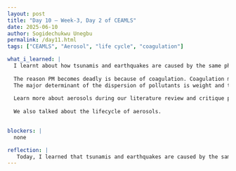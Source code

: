 ```yaml
---
layout: post
title: "Day 10 – Week-3, Day 2 of CEAMLS"
date: 2025-06-10
author: Sogidechukwu Unegbu
permalink: /day11.html
tags: ["CEAMLS", "Aerosol", "life cycle", "coagulation"]

what_i_learned: |  
  I learnt about how tsunamis and earthquakes are caused by the same phenomena. The constant motion of molten in the earth crust finds **fault lines** that allows them to rush to the surface. A tsunami is simply the same as an earthquake but happens under a body of water.
  
  The reason PM becomes deadly is because of coagulation. Coagulation makes the otherwise tiny and unnoticeable particles get big enough to have adverse effects on us who breathe it in.
  The major determinant of the dispersion of pollutants is weight and temperature.
  
  Learn more about aerosols during our literature review and critique particularly carbonaceous aerosols that help in light absorption. I also learnt that the cloud is not just an aerosol sink (The end spot for aerosols) but also a source.
  
  We also talked about the lifecycle of aerosols.

   
blockers: |
  none

reflection: |
   Today, I learned that tsunamis and earthquakes are caused by the same geological activity, with tsunamis occurring underwater. I also explored how particulate matter becomes harmful through coagulation, making tiny particles more dangerous to inhale. The dispersion of pollutants depends largely on weight and temperature. Additionally, I learned that clouds can act as both sources and sinks for aerosols, and gained insight into the lifecycle of aerosols, especially carbonaceous ones. Today was a fruitful day
---
```

